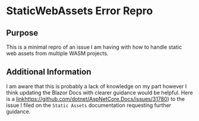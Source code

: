 # StaticWebAssets Error Repro

## Purpose

This is a minimal repro of an issue I am having with how to handle static web assets from multiple WASM projects.

## Additional Information
I am aware that this is probably a lack of knowledge on my part however I think updating the Blazor Docs with clearer guidance would be helpful.
Here is a [link](https://github.com/dotnet/AspNetCore.Docs/issues/31780)https://github.com/dotnet/AspNetCore.Docs/issues/31780) to the issue I filed on the `Static Assets` documentation requesting further guidance.
